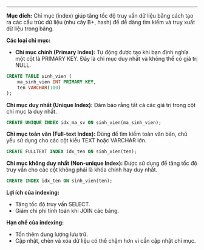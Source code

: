 
---
**Mục đích:** Chỉ mục (index) giúp tăng tốc độ truy vấn dữ liệu bằng cách tạo ra các cấu trúc dữ liệu (như cây B+, hash) để dễ dàng tìm kiếm và truy xuất dữ liệu trong bảng.

**Các loại chỉ mục:**

- **Chỉ mục chính (Primary Index):** Tự động được tạo khi bạn định nghĩa một cột là PRIMARY KEY. Đây là chỉ mục duy nhất và không thể có giá trị NULL.
```SQL
CREATE TABLE sinh_vien (
    ma_sinh_vien INT PRIMARY KEY,
    ten VARCHAR(100)
);
```

**Chỉ mục duy nhất (Unique Index):** Đảm bảo rằng tất cả các giá trị trong cột chỉ mục là duy nhất.

```SQL
CREATE UNIQUE INDEX idx_ma_sv ON sinh_vien(ma_sinh_vien);
```
**Chỉ mục toàn văn (Full-text Index):** Dùng để tìm kiếm toàn văn bản, chủ yếu sử dụng cho các cột kiểu TEXT hoặc VARCHAR lớn.
```SQL
CREATE FULLTEXT INDEX idx_ten ON sinh_vien(ten);
```
**Chỉ mục không duy nhất (Non-unique Index):** Được sử dụng để tăng tốc độ truy vấn cho các cột không phải là khóa chính hay duy nhất.
```SQL
CREATE INDEX idx_ten ON sinh_vien(ten);
```

**Lợi ích của indexing:**

- Tăng tốc độ truy vấn SELECT.
- Giảm chi phí tính toán khi JOIN các bảng.

**Hạn chế của indexing:**

- Tốn thêm dung lượng lưu trữ.
- Cập nhật, chèn và xóa dữ liệu có thể chậm hơn vì cần cập nhật chỉ mục.